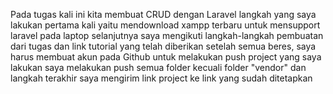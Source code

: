 Pada tugas kali ini kita membuat CRUD dengan Laravel langkah yang saya lakukan pertama kali yaitu mendownload xampp terbaru untuk mensupport laravel pada laptop selanjutnya saya mengikuti langkah-langkah pembuatan dari tugas dan link tutorial yang telah diberikan setelah semua beres, saya harus membuat akun pada Github untuk melakukan push project yang saya lakukan saya melakukan push semua folder kecuali folder "vendor" dan langkah terakhir saya mengirim link project ke link yang sudah ditetapkan